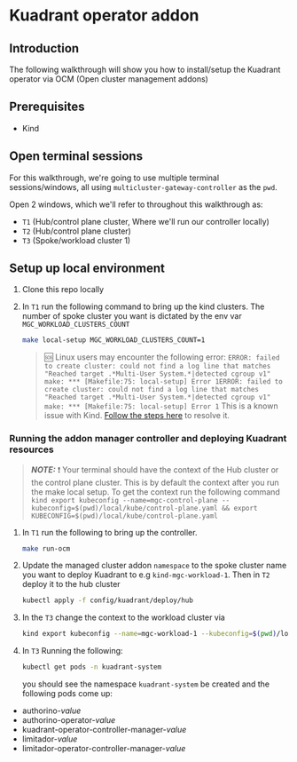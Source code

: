 # Kuadrant operator addon

## Introduction
The following walkthrough will show you how to install/setup the Kuadrant operator via OCM (Open cluster management addons)

## Prerequisites
* Kind 

## Open terminal sessions
For this walkthrough, we're going to use multiple terminal sessions/windows, all using `multicluster-gateway-controller` as the `pwd`.

Open 2 windows, which we'll refer to throughout this walkthrough as:

* `T1` (Hub/control plane cluster, Where we'll run our controller locally)
* `T2` (Hub/control plane cluster)
* `T3` (Spoke/workload cluster 1)

## Setup up local environment
1. Clone this repo locally
1. In `T1` run the following command to bring up the kind clusters. The number of spoke cluster you want is dictated by the env var `MGC_WORKLOAD_CLUSTERS_COUNT`

    ```bash
    make local-setup MGC_WORKLOAD_CLUSTERS_COUNT=1
    ```
    > :sos: Linux users may encounter the following error:
    > `ERROR: failed to create cluster: could not find a log line that matches "Reached target .*Multi-User System.*|detected cgroup v1"
    > make: *** [Makefile:75: local-setup] Error 1ERROR: failed to create cluster: could not find a log line that matches "Reached target .*Multi-User System.*|detected cgroup v1"
    > make: *** [Makefile:75: local-setup] Error 1` 
    > This is a known issue with Kind. [Follow the steps here](https://kind.sigs.k8s.io/docs/user/known-issues/#pod-errors-due-to-too-many-open-files) to resolve it.

### Running the addon manager controller and deploying Kuadrant resources


> **_NOTE:_** :exclamation: Your terminal should have the context of the Hub cluster or the control plane cluster. This is by default the context after you run the make local setup. To get the context run the following command
     `kind export kubeconfig --name=mgc-control-plane --kubeconfig=$(pwd)/local/kube/control-plane.yaml && export KUBECONFIG=$(pwd)/local/kube/control-plane.yaml`

1. In `T1` run the following to bring up the controller.
    ```bash
    make run-ocm
    ```
1. Update the managed cluster addon `namespace` to the spoke cluster name you want to deploy Kuadrant to e.g `kind-mgc-workload-1`. Then in `T2` deploy it to the hub cluster
    ```bash
    kubectl apply -f config/kuadrant/deploy/hub
    ```  
1. In the `T3` change the context to the workload cluster via 
    ```bash
    kind export kubeconfig --name=mgc-workload-1 --kubeconfig=$(pwd)/local/kube/workload1.yaml && export KUBECONFIG=$(pwd)/local/kube/workload1.yaml`
    ```    
1. In `T3` Running the following:
    ```bash
    kubectl get pods -n kuadrant-system
    ```
    you should see the namespace `kuadrant-system` be created and the following pods come up:
* authorino-*value*
* authorino-operator-*value*
* kuadrant-operator-controller-manager-*value*
* limitador-*value*
* limitador-operator-controller-manager-*value*






